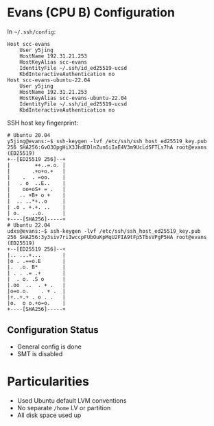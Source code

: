 # Evans (CPU B) Configuration

In `~/.ssh/config`:
```
Host scc-evans
	User y5jing
	HostName 192.31.21.253
	HostKeyAlias scc-evans
	IdentityFile ~/.ssh/id_ed25519-ucsd
	KbdInteractiveAuthentication no
Host scc-evans-ubuntu-22.04
	User y5jing
	HostName 192.31.21.253
	HostKeyAlias scc-evans-ubuntu-22.04
	IdentityFile ~/.ssh/id_ed25519-ucsd
	KbdInteractiveAuthentication no
```

SSH host key fingerprint:
```
# Ubuntu 20.04
y5jing@evans:~$ ssh-keygen -lvf /etc/ssh/ssh_host_ed25519_key.pub
256 SHA256:GvO3OpgHiX3JhdEDlnZun6iIaE4V3m9UcLdSFTLs7hA root@evans (ED25519)
+--[ED25519 256]--+
|        ++..=.o. |
|       .+o+o.+   |
|    .  . =oo.    |
|   . o  ..E..    |
|    oo+oS+ = .   |
|   .. +B+ o +    |
|  .. ..*+..o     |
| .o . +.+. ..    |
| o.    ..o.      |
+----[SHA256]-----+
# Ubuntu 22.04
udxs@evans:~$ ssh-keygen -lvf /etc/ssh/ssh_host_ed25519_key.pub
256 SHA256:3y3siv7riIwccpFUbOuKpMqU2FIA9tFp5TbsVPgP5HA root@evans (ED25519)
+--[ED25519 256]--+
|.. ...+...       |
|o . .==o.E       |
|.  .o. B*        |
| . . .= .+       |
|  . o. .S o      |
|.oo  ..  . + .   |
|o=o.o.    . + .  |
|+..+.+ . o . .   |
|o.  o o.+o=o.    |
+----[SHA256]-----+
```

## Configuration Status

- General config is done
- SMT is disabled

# Particularities

- Used Ubuntu default LVM conventions
- No separate `/home` LV or partition
- All disk space used up
